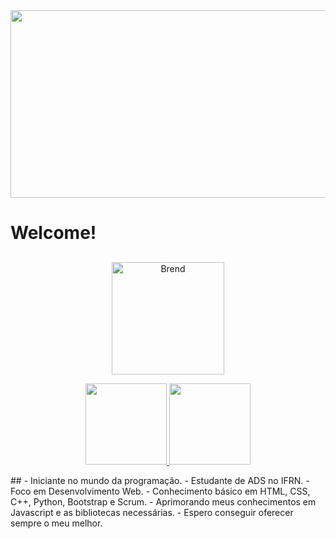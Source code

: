 

<img style="width: 1200px; height: 300px" src="https://i.pinimg.com/originals/c1/11/18/c111189fe2b4ae01fef5b098efef4ce9.gif">

<h1> Welcome! </h1>

##
<a href="https://github.com/Bren-Dev">
  <p align="center"><img height="180em" src="" alt="Brend" /></p>
  <p align="center">
    <img height="130em" src="" />
    <img height="130em" src="" />
  </p>
</a>
##
- Iniciante no mundo da programação. 
- Estudante de ADS no IFRN.
- Foco em Desenvolvimento Web.
- Conhecimento básico em HTML, CSS, C++, Python, Bootstrap e Scrum.
- Aprimorando meus conhecimentos em Javascript e as bibliotecas necessárias.
- Espero conseguir oferecer sempre o meu melhor.

<!--
**Bren-Dev/Bren-Dev** is a ✨ _special_ ✨ repository because its `README.md` (this file) appears on your GitHub profile.

Here are some ideas to get you started:

